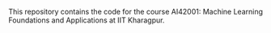 This repository contains the code for the course AI42001: Machine Learning Foundations and Applications at IIT Kharagpur.
